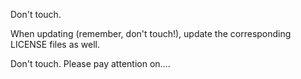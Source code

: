 
Don't touch.

When updating (remember, don't touch!), update the corresponding LICENSE files as well.

Don't touch.
Please pay attention on....
